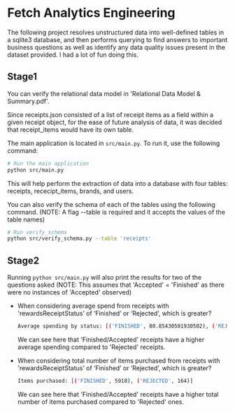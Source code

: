 # Fetch Analytics Engineering
The following project resolves unstructured data into well-defined tables in a sqlite3 database, and then performs querying to find answers to important business questions as well as identify any data quality issues present in the dataset provided. I had a lot of fun doing this.

## Stage1
You can verify the relational data model in 'Relational Data Model & Summary.pdf'.

Since receipts.json consisted of a list of receipt items as a field within a given receipt object, for the ease of future analysis of data, it was decided that receipt_items would have its own table.

The main application is located in `src/main.py`. To run it, use the following command:

```bash
# Run the main application
python src/main.py
```
This will help perform the extraction of data into a database with four tables: receipts, rececipt_items, brands, and users.

You can also verify the schema of each of the tables using the following command. (NOTE: A flag --table is required and it accepts the values of the table names)
```bash 
# Run verify_schema
python src/verify_schema.py --table 'receipts'
```

## Stage2
Running `python src/main.py` will also print the results for two of the questions asked (NOTE: This assumes that 'Accepted' = 'Finished' as there were no instances of 'Accepted' observed)
  - When considering average spend from receipts with 'rewardsReceiptStatus’ of ‘Finished’ or ‘Rejected’, which is greater?
    ```bash
    Average spending by status: [('FINISHED', 80.85430501930502), ('REJECTED', 23.326056338028184)]
    ```
    We can see here that 'Finished/Accepted' receipts have a higher average spending compared to 'Rejected' receipts.

- When considering total number of items purchased from receipts with 'rewardsReceiptStatus’ of ‘Finished’ or ‘Rejected’, which is greater?
    ```bash
    Items purchased: [('FINISHED', 5918), ('REJECTED', 164)]
    ```
    We can see here that 'Finished/Accepted' receipts have a higher total number of items purchased compared to 'Rejected' ones.
